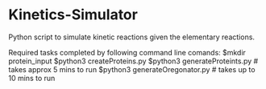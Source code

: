 # Kinetics-Simulator
Python script to simulate kinetic reactions given the elementary reactions.

Required tasks completed by following command line comands:
$mkdir protein_input
$python3 createProteins.py
$python3 generateProteints.py  # takes approx 5 mins to run
$python3 generateOregonator.py  # takes up to 10 mins to run
